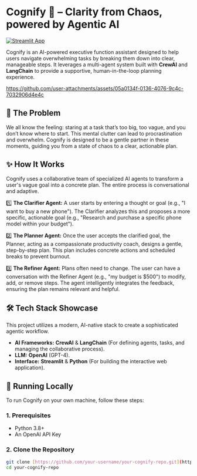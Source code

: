 # Cognify 🧠 – Clarity from Chaos, powered by Agentic AI

[![Streamlit App](https://static.streamlit.io/badges/streamlit_badge_black_white.svg)](https://your-app-url-here.streamlit.app/)

Cognify is an AI-powered executive function assistant designed to help users navigate overwhelming tasks by breaking them down into clear, manageable steps. It leverages a multi-agent system built with **CrewAI** and **LangChain** to provide a supportive, human-in-the-loop planning experience.

https://github.com/user-attachments/assets/05a0134f-0136-4076-9c4c-7032906d4e4c


## 🤔 The Problem

We all know the feeling: staring at a task that’s too big, too vague, and you don’t know where to start. This mental clutter can lead to procrastination and overwhelm. Cognify is designed to be a gentle partner in these moments, guiding you from a state of chaos to a clear, actionable plan.

## ✨ How It Works

Cognify uses a collaborative team of specialized AI agents to transform a user's vague goal into a concrete plan. The entire process is conversational and adaptive.

1️⃣ **The Clarifier Agent:** A user starts by entering a thought or goal (e.g., "I want to buy a new phone"). The Clarifier analyzes this and proposes a more specific, actionable goal (e.g., "Research and purchase a specific phone model within your budget").

2️⃣ **The Planner Agent:** Once the user accepts the clarified goal, the Planner, acting as a compassionate productivity coach, designs a gentle, step-by-step plan. This plan includes concrete actions and scheduled breaks to prevent burnout.

3️⃣ **The Refiner Agent:** Plans often need to change. The user can have a conversation with the Refiner Agent (e.g., "my budget is $500") to modify, add, or remove steps. The agent intelligently integrates the feedback, ensuring the plan remains relevant and helpful.

## 🛠️ Tech Stack Showcase

This project utilizes a modern, AI-native stack to create a sophisticated agentic workflow.

* **AI Frameworks:** **CrewAI** & **LangChain** (For defining agents, tasks, and managing the collaborative process).
* **LLM:** **OpenAI** (GPT-4).
* **Interface:** **Streamlit** & **Python** (For building the interactive web application).

## 🚀 Running Locally

To run Cognify on your own machine, follow these steps:

### 1. Prerequisites
* Python 3.8+
* An OpenAI API Key

### 2. Clone the Repository
```bash
git clone [https://github.com/your-username/your-cognify-repo.git](https://github.com/your-username/your-cognify-repo.git)
cd your-cognify-repo
